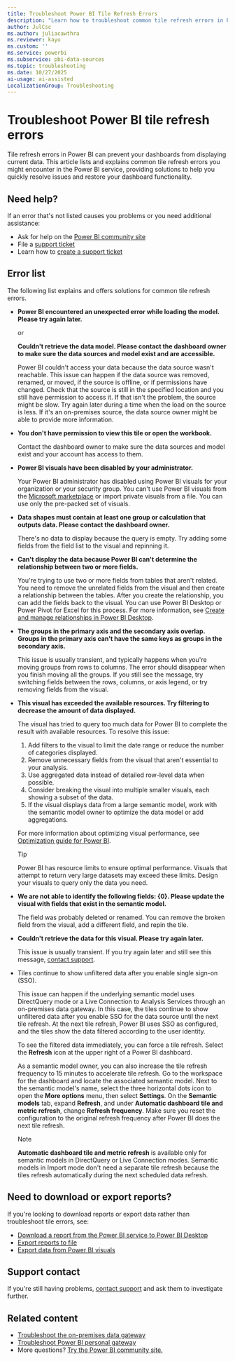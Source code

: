 ```yaml
---
title: Troubleshoot Power BI Tile Refresh Errors
description: "Learn how to troubleshoot common tile refresh errors in Power BI. Find explanations and solutions for issues like data access problems, permission errors, and visual resource limits. Get help resolving tile errors today."
author: JulCsc
ms.author: juliacawthra
ms.reviewer: kayu
ms.custom: ''
ms.service: powerbi
ms.subservice: pbi-data-sources
ms.topic: troubleshooting
ms.date: 10/27/2025
ai-usage: ai-assisted
LocalizationGroup: Troubleshooting
---
```

# Troubleshoot Power BI tile refresh errors

Tile refresh errors in Power BI can prevent your dashboards from displaying current data. This article lists and explains common tile refresh errors you might encounter in the Power BI service, providing solutions to help you quickly resolve issues and restore your dashboard functionality.

## Need help?

If an error that's not listed causes you problems or you need additional assistance:

- Ask for help on the [Power BI community site](https://community.powerbi.com/)
- File a [support ticket](https://powerbi.microsoft.com/support)
- Learn how to [create a support ticket](/power-bi/support/create-support-ticket)

## Error list

The following list explains and offers solutions for common tile refresh errors.

- **Power BI encountered an unexpected error while loading the model. Please try again later.**

  or

  **Couldn't retrieve the data model. Please contact the dashboard owner to make sure the data sources and model exist and are accessible.**

  Power BI couldn't access your data because the data source wasn't reachable. This issue can happen if the data source was removed, renamed, or moved, if the source is offline, or if permissions have changed. Check that the source is still in the specified location and you still have permission to access it. If that isn't the problem, the source might be slow. Try again later during a time when the load on the source is less. If it's an on-premises source, the data source owner might be able to provide more information.

- **You don't have permission to view this tile or open the workbook.**

  Contact the dashboard owner to make sure the data sources and model exist and your account has access to them.

- **Power BI visuals have been disabled by your administrator.**

  Your Power BI administrator has disabled using Power BI visuals for your organization or your security group. You can't use Power BI visuals from the [Microsoft marketplace](https://appsource.microsoft.com/marketplace/apps?page=1&product=power-bi-visuals) or import private visuals from a file. You can use only the pre-packed set of visuals.

- **Data shapes must contain at least one group or calculation that outputs data. Please contact the dashboard owner.**

  There's no data to display because the query is empty. Try adding some fields from the field list to the visual and repinning it.

- **Can't display the data because Power BI can't determine the relationship between two or more fields.**

  You're trying to use two or more fields from tables that aren't related. You need to remove the unrelated fields from the visual and then create a relationship between the tables. After you create the relationship, you can add the fields back to the visual. You can use Power BI Desktop or Power Pivot for Excel for this process. For more information, see [Create and manage relationships in Power BI Desktop](../transform-model/desktop-create-and-manage-relationships.md).

- **The groups in the primary axis and the secondary axis overlap. Groups in the primary axis can't have the same keys as groups in the secondary axis.**

  This issue is usually transient, and typically happens when you're moving groups from rows to columns. The error should disappear when you finish moving all the groups. If you still see the message, try switching fields between the rows, columns, or axis legend, or try removing fields from the visual.

- **This visual has exceeded the available resources. Try filtering to decrease the amount of data displayed.**

  The visual has tried to query too much data for Power BI to complete the result with available resources. To resolve this issue:

  1. Add filters to the visual to limit the date range or reduce the number of categories displayed.
  1. Remove unnecessary fields from the visual that aren't essential to your analysis.
  1. Use aggregated data instead of detailed row-level data when possible.
  1. Consider breaking the visual into multiple smaller visuals, each showing a subset of the data.
  1. If the visual displays data from a large semantic model, work with the semantic model owner to optimize the data model or add aggregations.

  For more information about optimizing visual performance, see [Optimization guide for Power BI](/power-bi/guidance/power-bi-optimization).

  > [!TIP]
  > Power BI has resource limits to ensure optimal performance. Visuals that attempt to return very large datasets may exceed these limits. Design your visuals to query only the data you need.

- **We are not able to identify the following fields: {0}. Please update the visual with fields that exist in the semantic model.**

  The field was probably deleted or renamed. You can remove the broken field from the visual, add a different field, and repin the tile.

- **Couldn't retrieve the data for this visual. Please try again later.**

  This issue is usually transient. If you try again later and still see this message, [contact support](https://support.powerbi.com).

- Tiles continue to show unfiltered data after you enable single sign-on (SSO).

  This issue can happen if the underlying semantic model uses DirectQuery mode or a Live Connection to Analysis Services through an on-premises data gateway. In this case, the tiles continue to show unfiltered data after you enable SSO for the data source until the next tile refresh. At the next tile refresh, Power BI uses SSO as configured, and the tiles show the data filtered according to the user identity.

  To see the filtered data immediately, you can force a tile refresh. Select the **Refresh** icon at the upper right of a Power BI dashboard.

  As a semantic model owner, you can also increase the tile refresh frequency to 15 minutes to accelerate tile refresh. Go to the workspace for the dashboard and locate the associated semantic model. Next to the semantic model's name, select the three horizontal dots icon to open the **More options** menu, then select **Settings**. On the **Semantic models** tab, expand **Refresh**, and under **Automatic dashboard tile and metric refresh**, change **Refresh frequency**. Make sure you reset the configuration to the original refresh frequency after Power BI does the next tile refresh.

  > [!NOTE]
  > **Automatic dashboard tile and metric refresh** is available only for semantic models in DirectQuery or Live Connection modes. Semantic models in Import mode don't need a separate tile refresh because the tiles refresh automatically during the next scheduled data refresh.

## Need to download or export reports?

If you're looking to download reports or export data rather than troubleshoot tile errors, see:

- [Download a report from the Power BI service to Power BI Desktop](/power-bi/create-reports/service-export-to-pbix)
- [Export reports to file](/power-bi/developer/embedded/export-to)
- [Export data from Power BI visuals](/power-bi/visuals/power-bi-visualization-export-data)

## Support contact

If you're still having problems, [contact support](https://support.powerbi.com) and ask them to investigate further.

## Related content

- [Troubleshoot the on-premises data gateway](service-gateway-onprem-tshoot.md)
- [Troubleshoot Power BI personal gateway](service-admin-troubleshooting-power-bi-personal-gateway.md)
- More questions? [Try the Power BI community site.](https://community.powerbi.com)
